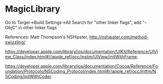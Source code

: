 # MagicLibrary
Go to Targer->Build Settings->All
Search for "other linker flags", add "-ObjC" in other linker flags

References:
Matt Thompson's NSHipster, http://nshipster.com/method-swizzling/

https://developer.apple.com/library/ios/documentation/UIKit/Reference/UIView_Class/index.html#//apple_ref/occ/instm/UIView/initWithFrame:

https://developer.apple.com/library/ios/documentation/Cocoa/Reference/Foundation/Protocols/NSCoding_Protocol/index.html#//apple_ref/occ/intfm/NSCoding/initWithCoder: